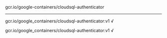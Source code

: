 gcr.io/google-containers/cloudsql-authenticator 

----
gcr.io/google_containers/cloudsql-authenticator:v1 √

gcr.io/google_containers/cloudsql-authenticator:v1 √


